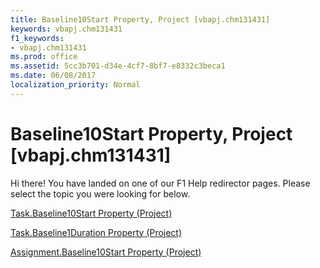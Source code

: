 ```yaml
---
title: Baseline10Start Property, Project [vbapj.chm131431]
keywords: vbapj.chm131431
f1_keywords:
- vbapj.chm131431
ms.prod: office
ms.assetid: 5cc3b701-d34e-4cf7-8bf7-e8332c3beca1
ms.date: 06/08/2017
localization_priority: Normal
---
```



# Baseline10Start Property, Project [vbapj.chm131431]

Hi there! You have landed on one of our F1 Help redirector pages. Please select the topic you were looking for below.

[Task.Baseline10Start Property (Project)](http://msdn.microsoft.com/library/f11f9b5b-42f1-abf1-8a1c-1e2a7c8b0922%28Office.15%29.aspx)

[Task.Baseline1Duration Property (Project)](http://msdn.microsoft.com/library/10c07591-6f3e-204d-2df6-6e16f3d300ee%28Office.15%29.aspx)

[Assignment.Baseline10Start Property (Project)](http://msdn.microsoft.com/library/7ecc2bc8-607a-5d9f-8bdd-a2b7b34c985d%28Office.15%29.aspx)

